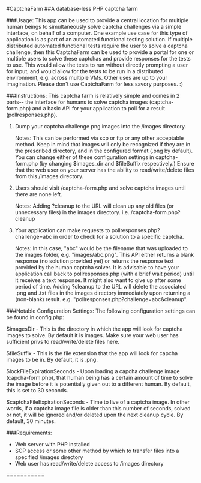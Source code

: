 #CaptchaFarm
##A database-less PHP captcha farm

###Usage:
This app can be used to provide a central location for multiple human beings to simultaneously solve captcha challenges via a simple interface, on behalf of a computer. One example use case for this type of application is as part of an automated functional testing solution. If multiple distributed automated functional tests require the user to solve a captcha challenge, then this CaptchaFarm can be used to provide a portal for one or multiple users to solve these captchas and provide responses for the tests to use. This would allow the tests to run without directly prompting a user for input, and would allow for the tests to be run in a distributed environment, e.g. across multiple VMs. Other uses are up to your imagination. 
Please don't use CaptchaFarm for less savory purposes. :)

###Instructions:
This captcha farm is relatively simple and comes in 2 parts-- the interface for humans to solve captcha images (captcha-form.php) and a basic API for your application to poll for a result (pollresponses.php).

1. Dump your captcha challenge png images into the /images directory. 

	Notes: This can be performed via scp or ftp or any other acceptable method. Keep in mind that images will only be recognized if they are in the prescribed directory, and in the configured format (.png by default). You can change either of these configuration settings in captcha-form.php (by changing $images_dir and $fileSuffix respectively.) Ensure that the web user on your server has the ability to read/write/delete files from this /images directory.

2. Users should visit /captcha-form.php and solve captcha images until there are none left.

	Notes: Adding ?cleanup to the URL will clean up any old files (or unnecessary files) in the images directory. i.e. /captcha-form.php?cleanup

3. Your application can make requests to pollresponses.php?challenge=abc in order to check for a solution to a specific captcha. 

	Notes: In this case, "abc" would be the filename that was uploaded to the images folder, e.g. "images/abc.png". This API either returns a blank response (no solution provided yet) or returns the response text provided by the human captcha solver. It is advisable to have your application call back to pollresponses.php (with a brief wait period) until it receives a text response. It might also want to give up after some period of time. Adding ?cleanup to the URL will delete the associated .png and .txt files in the images directory immediately upon returning a (non-blank) result. e.g. "pollresponses.php?challenge=abc&cleanup". 
	
###Notable Configuration Settings:
The following configuration settings can be found in config.php:

$imagesDir - This is the directory in which the app will look for captcha images to solve. By default it is images. Make sure your web user has sufficient privs to read/write/delete files here.

$fileSuffix - This is the file extension that the app will look for capcha images to be in. By default, it is .png.

$lockFileExpirationSeconds - Upon loading a capcha challenge image (capcha-form.php), that human being has a certain amount of time to solve the image before it is potentially given out to a different human. By default, this is set to 30 seconds.

$captchaFileExpirationSeconds - Time to live of a captcha image. In other words, if a captcha image file is older than this number of seconds, solved or not, it will be ignored and/or deleted upon the next cleanup cycle. By default, 30 minutes.

###Requirements:
- Web server with PHP installed
- SCP access or some other method by which to transfer files into a specified /images directory
- Web user has read/write/delete access to /images directory

===========